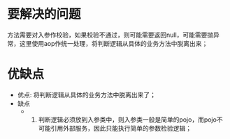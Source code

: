 # 要解决的问题
方法需要对入参作校验，如果校验不通过，则可能需要返回null，可能需要抛异常，这里使用aop作统一处理，将判断逻辑从具体的业务方法中脱离出来；

# 优缺点
* 优点: 将判断逻辑从具体的业务方法中脱离出来了；
* 缺点
    * 1. 判断逻辑必须放到入参类中，则入参类一般是简单的pojo，而pojo不可能引用外部服务，因此只能执行简单的参数检验逻辑；